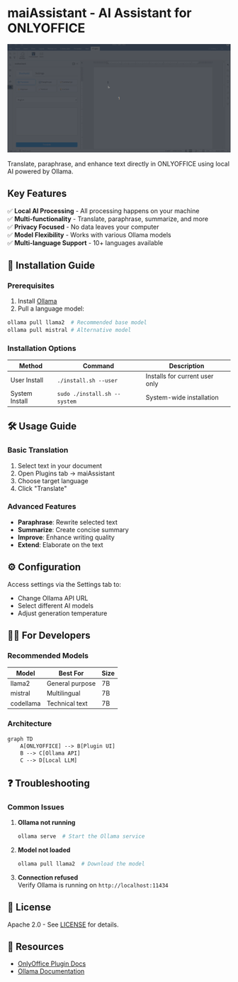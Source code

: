 # maiAssistant - AI Assistant for ONLYOFFICE

![Plugin Screenshot](resources/store/screenshots/screen.gif)

Translate, paraphrase, and enhance text directly in ONLYOFFICE using local AI powered by Ollama.

## Key Features

✅ **Local AI Processing** - All processing happens on your machine  
✅ **Multi-functionality** - Translate, paraphrase, summarize, and more  
✅ **Privacy Focused** - No data leaves your computer  
✅ **Model Flexibility** - Works with various Ollama models  
✅ **Multi-language Support** - 10+ languages available  

## 🚀 Installation Guide

### Prerequisites
1. Install [Ollama](https://ollama.ai/)
2. Pull a language model:
```bash
ollama pull llama2  # Recommended base model
ollama pull mistral # Alternative model
```

### Installation Options
| Method | Command | Description |
|--------|---------|-------------|
| User Install | `./install.sh --user` | Installs for current user only |
| System Install | `sudo ./install.sh --system` | System-wide installation |

## 🛠️ Usage Guide

### Basic Translation
1. Select text in your document
2. Open Plugins tab → maiAssistant
3. Choose target language
4. Click "Translate"

### Advanced Features
- **Paraphrase**: Rewrite selected text
- **Summarize**: Create concise summary
- **Improve**: Enhance writing quality
- **Extend**: Elaborate on the text

## ⚙️ Configuration

Access settings via the Settings tab to:
- Change Ollama API URL
- Select different AI models
- Adjust generation temperature

## 🧑‍💻 For Developers

### Recommended Models
| Model | Best For | Size |
|-------|----------|------|
| llama2 | General purpose | 7B |
| mistral | Multilingual | 7B |
| codellama | Technical text | 7B |

### Architecture
```mermaid
graph TD
    A[ONLYOFFICE] --> B[Plugin UI]
    B --> C[Ollama API]
    C --> D[Local LLM]
```

## ❓ Troubleshooting

### Common Issues
1. **Ollama not running**  
   ```bash
   ollama serve  # Start the Ollama service
   ```

2. **Model not loaded**  
   ```bash
   ollama pull llama2  # Download the model
   ```

3. **Connection refused**  
   Verify Ollama is running on `http://localhost:11434`

## 📜 License

Apache 2.0 - See [LICENSE](LICENSE) for details.

## 🔗 Resources
- [OnlyOffice Plugin Docs](https://api.onlyoffice.com/docs/plugin-and-macros/get-started/overview/)
- [Ollama Documentation](https://github.com/ollama/ollama)

